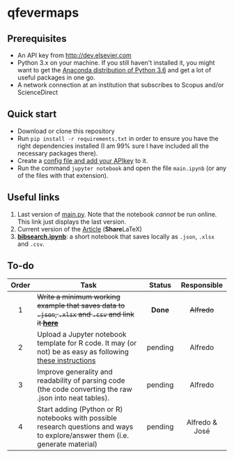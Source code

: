 # qfevermaps

## Prerequisites
*   An API key from http://dev.elsevier.com
*   Python 3.x on your machine. If you still haven't installed it, you might want to get the [Anaconda distribution of Python 3.6](https://www.continuum.io/downloads) and get a lot of useful packages in one go.
*   A network connection at an institution that subscribes to Scopus and/or ScienceDirect

## Quick start
*   Download or clone this repository
*   Run `pip install -r requirements.txt` in order to ensure you have the right dependencies installed (I am 99% sure I have included all the necessary packages there).
*   Create a [config file and add your APIkey](https://github.com/ElsevierDev/elsapy/blob/master/CONFIG.md) to it.
*   Run the command `jupyter notebook` and open the file `main.ipynb` (or any of the files with that extension).

## Useful links
1. Last version of [main.py](https://bitbucket.org/losvetes/qfeverdata/annotate/master/main.ipynb?fileviewer=notebook-viewer%3Anbviewer). Note that the notebook *cannot* be run online. This link just displays the last version.
2. Current version of the [Article](https://www.sharelatex.com/project/5ab9fb9706d3305b5eb40cc2) (**Share**LaTeX)
3. [**bibsearch.ipynb**](https://bitbucket.org/losvetes/qfeverdata/annotate/master/bibsearch.ipynb?fileviewer=notebook-viewer%3Anbviewer): a short notebook that saves locally as `.json`, `.xlsx` and `.csv`.

## To-do
| Order | Task          | Status        | Responsible |
|:------:| ------------- |:-------------:| :--------:|
| 1      | ~~Write a minimum working example that saves data to `.json`, `.xlsx` and `.csv` and link it [**here**](https://bitbucket.org/losvetes/qfeverdata/annotate/master/bibsearch.ipynb?fileviewer=notebook-viewer%3Anbviewer)~~ | **Done** | ~~Alfredo~~ |
| 2      | Upload a Jupyter notebook template for R code. It may (or not) be as easy as following [these instructions](https://irkernel.github.io/) | pending | Alfredo |
| 3      | Improve generality and readability of parsing code (the code converting the raw .json into neat tables). | pending | Alfredo |
| 4      | Start adding (Python or R) notebooks with possible research questions and ways to explore/answer them (i.e. generate material) | pending | Alfredo & José |
